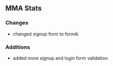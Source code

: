 ## MMA Stats

### Changes

- changed signup form to formik 

### Additions

- added more signup and login form validation